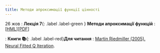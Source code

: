 ```yaml
---
title: Методи апроксимацiї функцiї цiнностi 
---
```


26 жов
: **Лекція 7**{: .label .label-green } **Методи апроксимацiї функцiй**
  : [[HML](https://ykochura.github.io/rl-kpi/?p=lecture7.md#1)][[PDF](https://ykochura.github.io/rl-kpi/pdf/lecture7.pdf)]


: **Книги 📚**{: .label .label-red}**Для читання**
  : [Martin Riedmiller (2005). Neural Fitted Q Iteration](https://raw.githubusercontent.com/YKochura/rl-kpi/main/tutor/nfq/paper.pdf).

